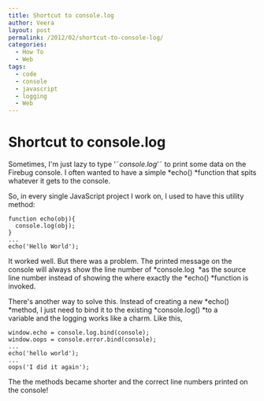 ```yaml
---
title: Shortcut to console.log
author: Veera
layout: post
permalink: /2012/02/shortcut-to-console-log/
categories:
  - How To
  - Web
tags:
  - code
  - console
  - javascript
  - logging
  - Web
---
```

# Shortcut to console.log

Sometimes, I'm just lazy to type '˜*console.log*'˜ to print some data on the Firebug console. I often wanted to have a simple *echo() *function that spits whatever it gets to the console.

So, in every single JavaScript project I work on, I used to have this utility method:

    function echo(obj){
      console.log(obj);
    }
    ...
    echo('Hello World');

It worked well. But there was a problem. The printed message on the console will always show the line number of *console.log  *as the source line number instead of showing the where exactly the *echo() *function is invoked.

There's another way to solve this. Instead of creating a new *echo() *method, I just need to bind it to the existing *console.log() *to a variable and the logging works like a charm. Like this,

    window.echo = console.log.bind(console);
    window.oops = console.error.bind(console);
    ...
    echo('hello world');
    ...
    oops('I did it again');

The the methods became shorter and the correct line numbers printed on the console!